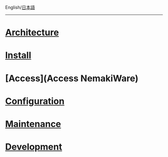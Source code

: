 English/[日本語](ホーム)
***
# [Architecture](Architecture)
# [Install](Install)
# [Access](Access NemakiWare)
# [Configuration](Configuration)
# [Maintenance](Maintenance)
# [Development](Development)